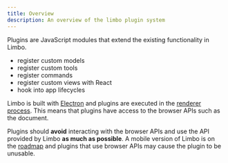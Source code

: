 ```yaml
---
title: Overview
description: An overview of the limbo plugin system
---
```


Plugins are JavaScript modules that extend the existing functionality in Limbo.

- register custom models
- register custom tools
- register commands
- register custom views with React
- hook into app lifecycles

Limbo is built with [Electron](https://www.electronjs.org/) and plugins are executed in the [renderer process](https://www.electronjs.org/docs/latest/tutorial/process-model#the-renderer-process). This means that plugins have access to the browser APIs such as the document.

Plugins should **avoid** interacting with the browser APIs and use the API provided by Limbo **as much as possible**. A mobile version of Limbo is on the [roadmap]() and plugins that use browser APIs may cause the plugin to be unusable.
